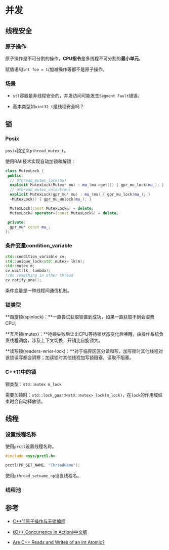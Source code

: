 # 并发

## 线程安全

### 原子操作

原子操作是不可分割的操作，**CPU指令**是多线程不可分割的**最小单元**。

赋值语句`int foo = 1`/加减操作等都不是原子操作。

### 场景

- `stl`容器是非线程安全的，并发访问可能发生`Segment Fault`错误。

- 基本类型如`uint32_t`是线程安全吗？

## 锁

### Posix

`posix`锁定义`pthread_mutex_t`。

使用RAII技术实现自动加锁和解锁：

```c++
class MutexLock {
 public:
  // pthread_mutex_lock(mu)
  explicit MutexLock(Mutex* mu) : mu_(mu->get()) { gpr_mu_lock(mu_); }
  // pthread_mutex_unlock(mu)
  explicit MutexLock(gpr_mu* mu) : mu_(mu) { gpr_mu_lock(mu_); }
  ~MutexLock() { gpr_mu_unlock(mu_); }

  MutexLock(const MutexLock&) = delete;
  MutexLock& operator=(const MutexLock&) = delete;

 private:
  gpr_mu* const mu_;
};
```

### 条件变量condition_variable

```c++
std::condition_variable cv;
std::unique_lock<std::mutex> lk(m);
std::mutex m;
cv.wait(lk, lambda);
//do something in other thread
cv.notify_one();
```

条件变量是一种线程间通信机制。

### 锁类型

**自旋锁(spinlock)：**一直尝试获取锁直到成功，如果一直获取不到会浪费CPU。

**互斥锁(mutex)：**抢锁失败后让出CPU等待锁状态变化后唤醒，由操作系统负责线程调度，涉及上下文切换，开销比自旋锁大。

**读写锁(readers-wrier-lock)：**对于临界区区分读和写，加写锁时其他线程对该锁读写都会阴寒；加读锁时其他线程加写锁阻塞，读取不阻塞。

### C++11中的锁

锁类型：`std::mutex m_lock`

需要加锁时：`std::lock_guard<std::mutex> lock(m_lock)`，在`lock`的作用域结束时会自动释放锁。

## 线程

### 设置线程名称

使用`prctl`设置线程名称。

```c++
#include <sys/prctl.h>

prctl(PR_SET_NAME, "ThreadName");  
```

使用`pthread_setname_np`设置线程名。

### 线程池

## 参考

- [C++11原子操作与无锁编程](https://zhuanlan.zhihu.com/p/24983412)

- [《C++ Concurrency in Action》中文版](https://wiki.jikexueyuan.com/project/cplusplus-concurrency-action/content/about_this_book/about_this_book-chinese.html)

- [Are C++ Reads and Writes of an int Atomic?](https://stackoverflow.com/questions/54188/are-c-reads-and-writes-of-an-int-atomic)
